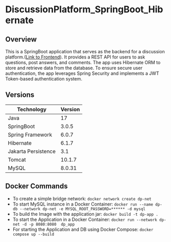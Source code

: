 # DiscussionPlatform_SpringBoot_Hibernate

## Overview
This is a SpringBoot application that serves as the backend for a discussion platform.([Link to Frontend](https://github.com/JasonPauldj/DiscussionPlatform_ReactJS)). It provides a REST API for users to ask questions, post answers, and comments. The app uses Hibernate ORM to store and retrieve data from the database. To ensure secure user authentication, the app leverages Spring Security and implements a JWT Token-based authentication system.

## Versions

| Technology | Version |
| --- | ----------- |
| Java | 17 |
| SpringBoot | 3.0.5 |
| Spring Framework | 6.0.7 |
| Hibernate | 6.1.7 |
| Jakarta Persistence | 3.1 |
| Tomcat | 10.1.7 |
| MySQL | 8.0.31 |

## Docker Commands
- To create a simple bridge network:
`docker network create dp-net`
- To start MySQL instance in a Docker Container:
`docker run --name dp-db --network dp-net -e MYSQL_ROOT_PASSWORD=****** -d mysql`
- To build the Image with the application jar:
`docker build -t dp-app .`
- To start the Application in a Docker Container: `docker run --network dp-net -d -p 8080:8080  dp_app`
- For starting the Application and DB using Docker Compose: `docker compose up --build`
